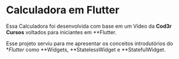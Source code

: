 # Calculadora em Flutter

Essa Calculadora foi desenvolvida com base em um Vídeo da **Cod3r Cursos** voltados para iniciantes em **Flutter. 

Esse projeto serviu para me apresentar os conceitos introdutórios do **Flutter* como **Widgets, **StatelessWidget e **StatefulWidget.
